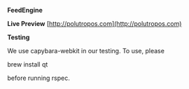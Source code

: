 **FeedEngine**

**Live Preview**
[http://polutropos.com](http://polutropos.com)

**Testing**

We use capybara-webkit in our testing. To use, please 

  brew install qt

before running rspec.